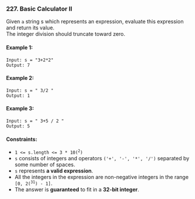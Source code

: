 ### 227. Basic Calculator II
Given `a` string s which represents an expression, evaluate this expression and return its value.  
The integer division should truncate toward zero.


#### Example 1:
```
Input: s = "3+2*2"
Output: 7
```
#### Example 2:
```
Input: s = " 3/2 "
Output: 1
```
#### Example 3:
```
Input: s = " 3+5 / 2 "
Output: 5
```

#### Constraints:

- <code>1 <= s.length <= 3 * 10(<sup>2</sup>)</code>
- `s` consists of integers and operators `('+', '-', '*', '/')` separated by some number of spaces.
-  `s` represents **a valid expression**.
- All the integers in the expression are non-negative integers in the range <code>[0, 2(<sup>31</sup>) - 1]</code>.
- The answer is **guaranteed** to fit in a **32-bit integer**.